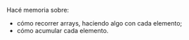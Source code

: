 Hacé memoria sobre:

* cómo recorrer arrays, haciendo algo con cada elemento;
* cómo acumular cada elemento.
